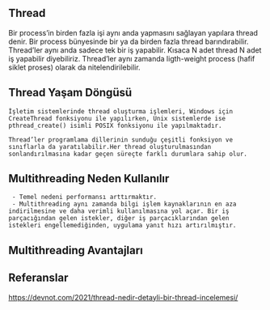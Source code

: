 
## Thread

Bir process’in birden fazla işi aynı anda yapmasını sağlayan yapılara thread denir. Bir process bünyesinde bir ya da birden fazla thread barındırabilir. Thread’ler aynı anda sadece tek bir iş yapabilir. Kısaca N adet thread N adet iş yapabilir diyebiliriz. Thread’ler aynı zamanda ligth-weight process (hafif siklet proses) olarak da nitelendirilebilir.    

## Thread Yaşam Döngüsü
```
İşletim sistemlerinde thread oluşturma işlemleri, Windows için CreateThread fonksiyonu ile yapılırken, Unix sistemlerde ise pthread_create() isimli POSIX fonksiyonu ile yapılmaktadır.

Thread’ler programlama dillerinin sunduğu çeşitli fonksiyon ve sınıflarla da yaratılabilir.Her thread oluşturulmasından sonlandırılmasına kadar geçen süreçte farklı durumlara sahip olur.
```
## Multithreading Neden Kullanılır 


```
 - Temel nedeni performansı arttırmaktır. 
 - Multithreading aynı zamanda bilgi işlem kaynaklarının en aza indirilmesine ve daha verimli kullanılmasına yol açar. Bir iş parçacığından gelen istekler, diğer iş parçacıklarından gelen istekleri engellemediğinden, uygulama yanıt hızı artırılmıştır.

```

##  Multithreading Avantajları 














## Referanslar
https://devnot.com/2021/thread-nedir-detayli-bir-thread-incelemesi/

